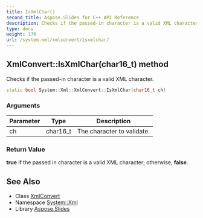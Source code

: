 ```yaml
---
title: IsXmlChar()
second_title: Aspose.Slides for C++ API Reference
description: Checks if the passed-in character is a valid XML character.
type: docs
weight: 170
url: /system.xml/xmlconvert/isxmlchar/
---
```

## XmlConvert::IsXmlChar(char16_t) method


Checks if the passed-in character is a valid XML character.

```cpp
static bool System::Xml::XmlConvert::IsXmlChar(char16_t ch)
```


### Arguments

| Parameter | Type | Description |
| --- | --- | --- |
| ch | char16_t | The character to validate. |

### Return Value

**true** if the passed in character is a valid XML character; otherwise, **false**.

## See Also

* Class [XmlConvert](../)
* Namespace [System::Xml](../../)
* Library [Aspose.Slides](../../../)